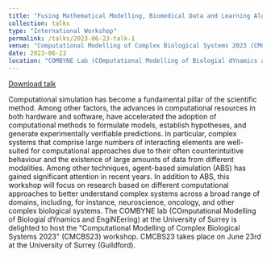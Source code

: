 ```yaml
---
title: "Fusing Mathematical Modelling, Biomedical Data and Learning Algorithms for Computational Oncology"
collection: talks
type: "International Workshop"
permalink: /talks/2023-06-23-talk-1
venue: "Computational Modelling of Complex Biological Systems 2023 (CMCBS23) Workshop"
date: 2023-06-23
location: "COMBYNE Lab (COmputational Modelling of Biologial dYnamics and EngiNEering), University of Surrey, UK"
---
```



[Download talk](https://github.com/caxenie/cristianaxenie.github.io/raw/master/files/Cristian%20Axenie%20THN%20Talk%20Math_Comp_Onko%20Surrey%202023.pdf)

Computational simulation has become a fundamental pillar of the scientific method. Among other factors, the advances in computational resources in both hardware and software, have accelerated the adoption of computational methods to formulate models, establish hypotheses, and generate experimentally verifiable predictions. In particular, complex systems that comprise large numbers of interacting elements are well-suited for computational approaches due to their often counterintuitive behaviour and the existence of large amounts of data from different modalities. Among other techniques, agent-based simulation (ABS) has gained significant attention in recent years. In addition to ABS, this workshop will focus on research based on different computational approaches to better understand complex systems across a broad range of domains, including, for instance, neuroscience, oncology, and other complex biological systems.
The COMBYNE lab (COmputational Modelling of Biologial dYnamics and EngiNEering) at the University of Surrey is delighted to host the "Computational Modelling of Complex Biological Systems 2023" (CMCBS23) workshop. CMCBS23 takes place on June 23rd at the University of Surrey (Guildford).
